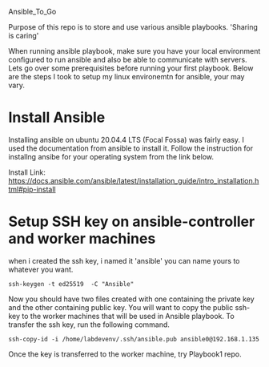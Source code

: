 Ansible_To_Go

Purpose of this repo is to store and use various ansible playbooks. 'Sharing is caring'

When running ansible playbook, make sure you have your local environment configured to run ansible and also be able to communicate with servers. Lets go over some prerequisites before running your first playbook. Below are the steps I took to setup my linux environemtn for ansible, your may vary.



# Install Ansible

Installing ansible on ubuntu 20.04.4 LTS (Focal Fossa) was fairly easy. I used the documentation from ansible to install it. Follow the instruction for installng ansibe for your operating system from the link below. 

Install Link: https://docs.ansible.com/ansible/latest/installation_guide/intro_installation.html#pip-install 




# Setup SSH key on ansible-controller and worker machines 

when i created the ssh key, i named it 'ansible' you can name yours to whatever you want. 

``` ssh-keygen -t ed25519  -C "Ansible"  ```

Now you should have two files created with one containing the private key and the other containing public key. You will want to copy the public ssh-key to the worker machines that will be used in  Ansible playbook. To transfer the ssh key, run the following command.

``` ssh-copy-id -i /home/labdevenv/.ssh/ansible.pub ansible0@192.168.1.135 ```

Once the key is transferred to the worker machine, try Playbook1 repo. 
